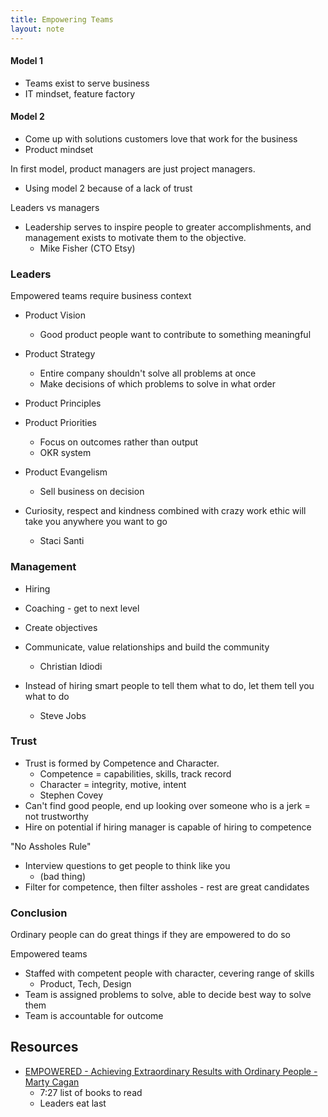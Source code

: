 ```yaml
---
title: Empowering Teams
layout: note
---
```


#### Model 1
- Teams exist to serve business
- IT mindset, feature factory

#### Model 2
- Come up with solutions customers love that work for the business
- Product mindset

In first model, product managers are just project managers.
- Using model 2 because of a lack of trust

Leaders vs managers
- Leadership serves to inspire people to greater accomplishments, and management exists to motivate them to the objective.
  - Mike Fisher (CTO Etsy)

### Leaders

Empowered teams require business context
- Product Vision
  - Good product people want to contribute to something meaningful
- Product Strategy
  - Entire company shouldn't solve all problems at once
  - Make decisions of which problems to solve in what order
- Product Principles
- Product Priorities
  - Focus on outcomes rather than output
  - OKR system
- Product Evangelism
  - Sell business on decision

- Curiosity, respect and kindness combined with crazy work ethic will take you anywhere you want to go
  - Staci Santi

### Management
- Hiring
- Coaching - get to next level
- Create objectives

- Communicate, value relationships and build the community
  - Christian Idiodi

- Instead of hiring smart people to tell them what to do, let them tell you what to do
  - Steve Jobs

### Trust

- Trust is formed by Competence and Character.
  - Competence = capabilities, skills, track record
  - Character =  integrity, motive, intent
  - Stephen Covey
- Can't find good people, end up looking over someone who is a jerk = not trustworthy
- Hire on potential if hiring manager is capable of hiring to competence

"No Assholes Rule"

- Interview questions to get people to think like you
  - (bad thing)
- Filter for competence, then filter assholes - rest are great candidates

### Conclusion

Ordinary people can do great things if they are empowered to do so

Empowered teams
- Staffed with competent people with character, cevering range of skills
  - Product, Tech, Design
- Team is assigned problems to solve, able to decide best way to solve them 
- Team is accountable for outcome

## Resources

- [EMPOWERED - Achieving Extraordinary Results with Ordinary People - Marty Cagan
](https://www.youtube.com/watch?v=bsA8Gw_1KAg)
  - 7:27 list of books to read
  - Leaders eat last
